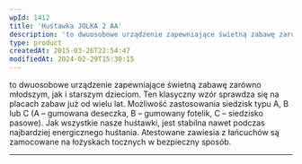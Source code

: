 ```yaml
---
wpId: 1412
title: 'Huśtawka JOLKA 2 AA'
description: 'to dwuosobowe urządzenie zapewniające świetną zabawę zarówno młodszym, jak i starszym dzieciom. Ten klasyczny wzór sprawdza się na placach zabaw już od wielu lat. Możliwość zastosowania siedzisk typu A, B lub C (A – gumowana deseczka, B – gumowany fotelik, C – siedzisko pasowe). Jak wszystkie nasze huśtawki, jest stabilna nawet podczas najbardziej energicznego huśtania. ...'
type: product
createdAt: 2015-03-26T22:54:47
modifiedAt: 2024-02-29T15:30:15
---
```



to dwuosobowe urządzenie zapewniające świetną zabawę zarówno młodszym, jak i starszym dzieciom. Ten klasyczny wzór sprawdza się na placach zabaw już od wielu lat. Możliwość zastosowania siedzisk typu A, B lub C (A – gumowana deseczka, B – gumowany fotelik, C – siedzisko pasowe). Jak wszystkie nasze huśtawki, jest stabilna nawet podczas najbardziej energicznego huśtania. Atestowane zawiesia z łańcuchów są zamocowane na łożyskach tocznych w bezpieczny sposób.

* * *